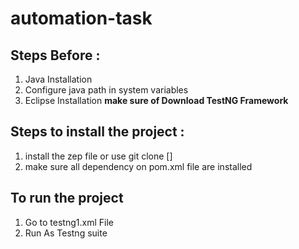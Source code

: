 # automation-task

 ## Steps Before :
1. Java Installation
2. Configure java path in system variables
3. Eclipse Installation
**make sure of Download TestNG Framework**

## Steps to install the project :
1. install the zep file or use git clone []
2. make sure all dependency on pom.xml file are installed   

## To run the project 
1. Go to testng1.xml File 
2. Run As Testng suite  


